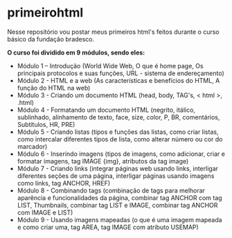 # primeirohtml
Nesse repositório vou postar meus primeiros html's feitos durante o curso básico da fundação bradesco.

<b>O curso foi dividido em 9 módulos, sendo eles:</b><br>
   <ul>
     <li>Módulo 1 – Introdução (World Wide Web, O que é home page, Os principais protocolos e suas funções, URL - sistema de endereçamento)</li>
     <li>Módulo 2 - HTML e a web (As características e benefícios do HTML, A função do HTML na web)</li>
     <li>Módulo 3 - Criando um documento HTML (head, body, TAG's, < html >, .html)</li>
     <li>Módulo 4 - Formatando um documento HTML (negrito, itálico, sublinhado, alinhamento de texto, face, size, color, P, BR, comentários, Subtítulos, HR, PRE)</li>
     <li>Módulo 5 - Criando listas (tipos e funções das listas, como criar listas, como intercalar diferentes tipos de lista, como alterar número ou cor do marcador)</li>
     <li>Módulo 6 - Inserindo imagens (tipos de imagens, como adicionar, criar e formatar imagens, tag IMAGE {img}, atributos da tag image)</li>
     <li>Módulo 7 - Criando links (integrar páginas web usando links, interligar diferentes seções de uma página, interligar páginas usando imagens como links, tag ANCHOR, HREF)</li>
     <li>Módulo 8 - Combinando tags (combinação de tags para melhorar aparência e funcionalidades da página, combinar tag ANCHOR com tag LIST, Thumbnails, combinar tag LIST e IMAGE, combinar tag ANCHOR com IMAGE e LIST)</li>
     <li>Módulo 9 - Usando imagens mapeadas (o que é uma imagem mapeada e como criar uma, tag AREA, tag IMAGE com atributo USEMAP)</li>
   </ul>
